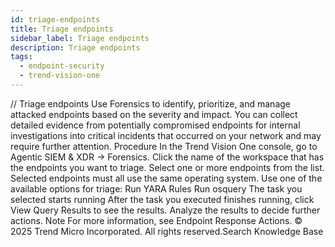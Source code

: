 ```yaml
---
id: triage-endpoints
title: Triage endpoints
sidebar_label: Triage endpoints
description: Triage endpoints
tags:
  - endpoint-security
  - trend-vision-one
---
```


/*<![CDATA[*/ $('#title').html($('meta[name=map-description]').attr('content')); /*]]>*/ Triage endpoints Use Forensics to identify, prioritize, and manage attacked endpoints based on the severity and impact. You can collect detailed evidence from potentially compromised endpoints for internal investigations into critical incidents that occurred on your network and may require further attention. Procedure In the Trend Vision One console, go to Agentic SIEM & XDR → Forensics. Click the name of the workspace that has the endpoints you want to triage. Select one or more endpoints from the list. Selected endpoints must all use the same operating system. Use one of the available options for triage: Run YARA Rules Run osquery The task you selected starts running After the task you executed finishes running, click View Query Results to see the results. Analyze the results to decide further actions. Note For more information, see Endpoint Response Actions. © 2025 Trend Micro Incorporated. All rights reserved.Search Knowledge Base